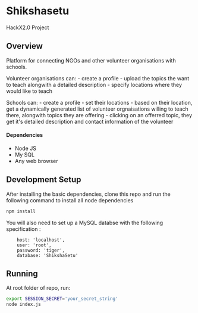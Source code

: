 # Shikshasetu

HackX2.0 Project

## Overview

Platform for connecting NGOs and other volunteer organisations with schools.

Volunteer organisations can:
    - create a profile
    - upload the topics the want to teach alongwith a detailed description
    - specify locations where they would like to teach

Schools can:
    - create a profile
    - set their locations
    - based on their location, get a dynamically generated list of volunteer orgnaisations willing to teach there, alongwith topics they are offering
    - clicking on an offerred topic, they get it's detailed description and contact information of the volunteer

#### Dependencies

- Node JS
- My SQL
- Any web browser

## Development Setup

After installing the basic dependencies, clone this repo and run the following command to install all node dependencies

```sh
npm install
```

You will also need to set up a MySQL databse with the following specification :

```
    host: 'localhost',
    user: 'root',
    password: 'tiger',
    database: 'ShikshaSetu'
```


## Running

At root folder of repo, run:

```sh
export SESSION_SECRET='your_secret_string'
node index.js
```
